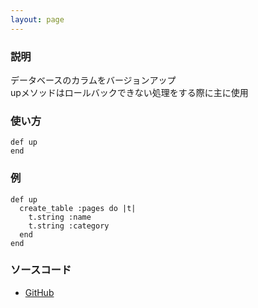 ```yaml
---
layout: page
---
```


### 説明

データベースのカラムをバージョンアップ  
upメソッドはロールバックできない処理をする際に主に使用

### 使い方

    def up
    end

### 例

    def up
      create_table :pages do |t|
        t.string :name
        t.string :category
      end
    end

### ソースコード

- [GitHub](https://github.com/rails/rails/blob/984c3ef2775781d47efa9f541ce570daa2434a80/activerecord/lib/active_record/migration.rb#L829)
